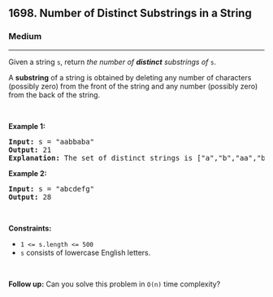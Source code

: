 <h2>1698. Number of Distinct Substrings in a String</h2><h3>Medium</h3><hr><div><p>Given a string <code>s</code>, return <em>the number of <strong>distinct</strong> substrings of</em>&nbsp;<code>s</code>.</p>

<p>A <strong>substring</strong> of a string is obtained by deleting any number of characters (possibly zero) from the front of the string and any number (possibly zero) from the back of the string.</p>

<p>&nbsp;</p>
<p><strong>Example 1:</strong></p>

<pre><strong>Input:</strong> s = "aabbaba"
<strong>Output:</strong> 21
<strong>Explanation:</strong> The set of distinct strings is ["a","b","aa","bb","ab","ba","aab","abb","bab","bba","aba","aabb","abba","bbab","baba","aabba","abbab","bbaba","aabbab","abbaba","aabbaba"]
</pre>

<p><strong>Example 2:</strong></p>

<pre><strong>Input:</strong> s = "abcdefg"
<strong>Output:</strong> 28
</pre>

<p>&nbsp;</p>
<p><strong>Constraints:</strong></p>

<ul>
	<li><code>1 &lt;= s.length &lt;= 500</code></li>
	<li><code>s</code> consists of lowercase English letters.</li>
</ul>

<p>&nbsp;</p>
<strong>Follow up:</strong> Can you solve this problem in <code>O(n)</code> time complexity?</div>